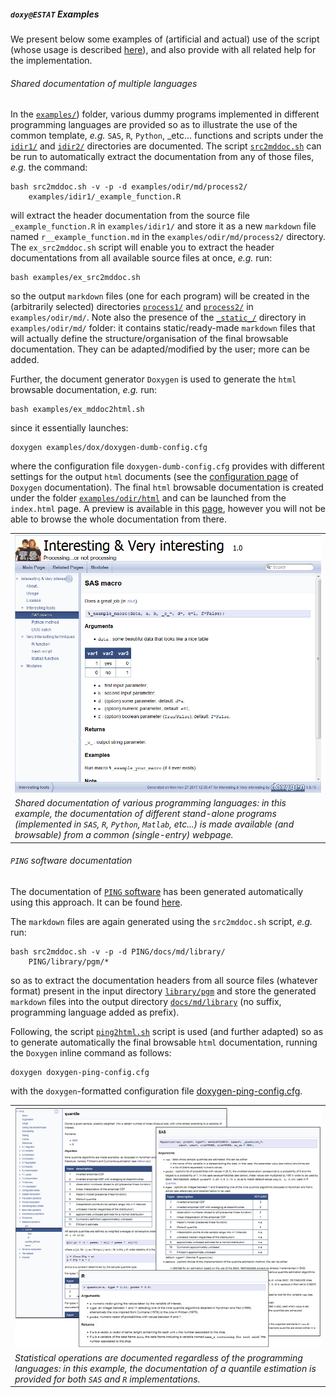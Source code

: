 ##### `doxy@ESTAT` Examples

We present below some examples of (artificial and actual) use of the script (whose usage is 
described [here](usage.md)), and also provide with all related help for the implementation.

###### <a name="dummydoc"></a>Shared documentation of multiple languages

In the [`examples/`](https://github.com/gjacopo/bodylanguage/tree/master/doxy/examples)) 
folder, various dummy programs implemented in different programming languages are provided 
so as to illustrate the use of the common template, _e.g._ `SAS`, `R`, `Python`, _etc... 
functions and scripts under the 
[`idir1/`](https://github.com/gjacopo/bodylanguage/tree/master/doxy/examples/idir1) and 
[`idir2/`](https://github.com/gjacopo/bodylanguage/tree/master/doxy/examples/idir2)
 directories are documented. The script 
[`src2mddoc.sh`](https://github.com/gjacopo/bodylanguage/blob/master/doxy/src2mddoc.sh) 
can be run to automatically extract the documentation from any of those files, _e.g._
the command:

	bash src2mddoc.sh -v -p -d examples/odir/md/process2/
		examples/idir1/_example_function.R

will extract the header documentation from the source file `_example_function.R` in 
`examples/idir1/` and store it as a new `markdown` file named `r__example_function.md` 
in the `examples/odir/md/process2/` directory.
The `ex_src2mddoc.sh` script will enable you to extract the header documentations from 
all available source files at once, _e.g._ run:


	bash examples/ex_src2mddoc.sh

so the output `markdown` files (one for each program) will be created in the (arbitrarily
selected) directories 
[`process1/`](https://github.com/gjacopo/bodylanguage/tree/master/doxy/examples/odir/md/process1/) 
and 
[`process2/`](https://github.com/gjacopo/bodylanguage/tree/master/doxy/examples/odir/md/process2/)
in `examples/odir/md/`.
Note also the presence of the 
[`_static_/`](https://github.com/gjacopo/bodylanguage/tree/master/doxy/examples/odir/md/_static_) 
directory in `examples/odir/md/` folder: it contains
static/ready-made `markdown` files that will actually define the structure/organisation of 
the final browsable documentation. They can be adapted/modified by the user; more can be added. 

Further, the document generator `Doxygen` is used to generate the `html` browsable 
documentation, _e.g._ run:

	bash examples/ex_mddoc2html.sh

since it essentially launches:

	doxygen examples/dox/doxygen-dumb-config.cfg

where the configuration file `doxygen-dumb-config.cfg` provides with different settings
for the output `html` documents (see the 
[configuration page](https://www.stack.nl/~dimitri/doxygen/manual/config.html) of 
`Doxygen` documentation). The final `html` browsable documentation is created under 
the folder 
[`examples/odir/html`](https://github.com/gjacopo/bodylanguage/tree/master/doxy/examples/odir/html) 
and can be launched from the `index.html` page. A preview is available in this 
[page](https://cdn.rawgit.com/gjacopo/bodylanguage/1d8d4738/doxy/examples/odir/html/index.html), 
however you will not be able to browse the whole documentation from there. 

<table>
<tr>
<td align="centre"><kbd><img src="example_dumb.png" alt="example dummy examples" width="700"  align="centre"> </kbd></td>
</tr>
<footer>
<td align="centre"><i>Shared documentation of various programming languages: in this example, 
the documentation of different stand-alone programs (implemented in <code>SAS</code>, 
<code>R</code>, <code>Python</code>, <code>Matlab</code>, etc...) is made available (and 
browsable) from a common (single-entry) webpage.</i></td>
</footer>
</table>

###### <a name="PINGdoc"></a>`PING` software documentation

The documentation of [`PING` software](https://github.com/gjacopo/PING) has been generated
automatically using this approach. It can be found [here](https://gjacopo.github.io/PING/).

The `markdown` files are again generated using the `src2mddoc.sh` script, _e.g._ run:

	bash src2mddoc.sh -v -p -d PING/docs/md/library/ 
		PING/library/pgm/*
		
so as to extract the documentation headers from all source files (whatever format) present 
in the input directory 
[`library/pgm`](https://github.com/gjacopo/PING/tree/master/library/pgm) and store the 
generated `markdown` files into the output directory 
[`docs/md/library`](https://github.com/gjacopo/PING/tree/master/docs/md/library) 
(no suffix, programming language added as prefix).

Following, the script 
[`ping2html.sh`](https://github.com/gjacopo/PING/blob/master/docs/bin/ping2html.sh) script 
is used (and further adapted) so as to generate automatically the final browsable `html` 
documentation, running the `Doxygen` inline command as follows:

	doxygen doxygen-ping-config.cfg
	
with the `doxygen`-formatted configuration file 
[doxygen-ping-config.cfg](https://github.com/gjacopo/bodylanguage/blob/master/doxy/examples/doxygen-ping-config.cfg).

<table>
<tr>
<td align="centre"><kbd><img src="example_ping.png" alt="example PING quantile" width="700"  align="centre"> </kbd></td>
</tr>
<footer>
<td align="centre"><i>Statistical operations are documented regardless of the programming languages: 
in this example, the documentation of a quantile estimation is provided for both <code>SAS</code> 
and <code>R</code> implementations.</i></td>
</footer>
</table>
